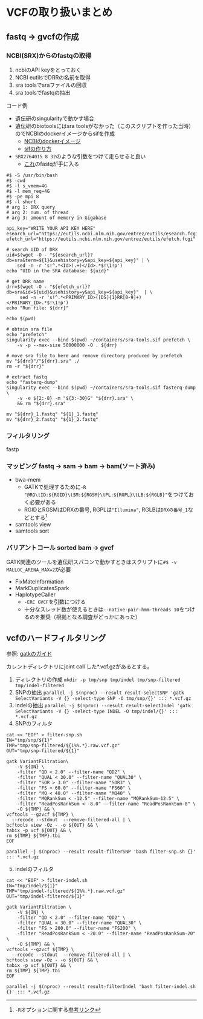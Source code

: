 # VCFの取り扱いまとめ

## fastq -> gvcfの作成

### NCBI(SRX)からのfastqの取得
1. ncbiのAPI keyをとっておく
2. NCBI eutilsでDRRの名前を取得
3. sra toolsでsraファイルの回収
4. sra toolsでfastqの抽出

コード例
- 遺伝研のsingularityで動かす場合
- 遺伝研のbiotoolsにはsra toolsがなかった（このスクリプトを作った当時）のでNCBIのdockerイメージからsifを作成
    - [NCBIのdockerイメージ](https://hub.docker.com/r/ncbi/sra-tools)
    - [sifの作り方](https://sc.ddbj.nig.ac.jp/software/Apptainer/)
- `SRX2764015 8 32`のような引数をつけて走らせると良い 
    - [これ](https://www.ncbi.nlm.nih.gov/sra/SRX2764015)のfastqが手に入る   
```
#$ -S /usr/bin/bash
#$ -cwd
#$ -l s_vmem=4G
#$ -l mem_req=4G
#$ -pe mpi 8
#$ -l short
# arg 1: DRX query
# arg 2: num. of thread
# arg 3: amount of memory in Gigabase

api_key="WRITE YOUR API KEY HERE"
esearch_url="https://eutils.ncbi.nlm.nih.gov/entrez/eutils/esearch.fcgi"
efetch_url="https://eutils.ncbi.nlm.nih.gov/entrez/eutils/efetch.fcgi"

# search UID of DRX
uid=$(wget -O - "${esearch_url}?db=sra&term=${1}&usehistory=y&api_key=${api_key}" | \
    sed -n -r 's!^.*<Id>(.+)</Id>.*$!\1!p')
echo "UID in the SRA database: ${uid}"

# get DRR name
drr=$(wget -O - "${efetch_url}?db=sra&id=${uid}&usehistory=y&api_key=${api_key}"  | \
     sed -n -r 's!^.*<PRIMARY_ID>([DS]{1}RR[0-9]+)</PRIMARY_ID>.*$!\1!p')
echo "Run file: ${drr}"

echo $(pwd)

# obtain sra file
echo "prefetch"
singularity exec --bind $(pwd) ~/containers/sra-tools.sif prefetch \
	-v -p --max-size 50000000 -O . ${drr}

# move sra file to here and remove directory produced by prefetch
mv "${drr}"/"${drr}.sra" ./
rm -r "${drr}"

# extract fastq
echo "fasterq-dump"
singularity exec --bind $(pwd) ~/containers/sra-tools.sif fasterq-dump \
	-v -e ${2:-8} -m "${3:-30}G" "${drr}.sra" \
	&& rm "${drr}.sra"

mv "${drr}_1.fastq" "${1}_1.fastq"
mv "${drr}_2.fastq" "${1}_2.fastq"
```

### フィルタリング
fastp

### マッピング fastq -> sam -> bam -> bam(ソート済み)
- bwa-mem
    - GATKで処理するために`-R "@RG\tID:${RGID}\tSM:${RGSM}\tPL:${RGPL}\tLB:${RGLB}"`をつけておく必要がある
    - RGIDとRGSMはDRXの番号, RGPLは`"Illumina"`, RGLBは`DRXの番号_1`などとする[^1]
- samtools view
- samtools sort

[^1]: `-R`オプションに関する[参考リンク](https://hashiyuki.hatenablog.com/entry/2016/05/07/164740)

### バリアントコール sorted bam -> gvcf
GATK関連のツールを遺伝研スパコンで動かすときはスクリプトに`#$ -v MALLOC_ARENA_MAX=2`が必要
- FixMateInformation
- MarkDuplicatesSpark
- HaplotypeCaller
    - `-ERC GVCF`を引数につける
    - 十分なスレッド数が使えるときは`--native-pair-hmm-threads 10`をつけるのを推奨（根拠となる調査がどっかにあった）

## vcfのハードフィルタリング
参照: [gatkのガイド](https://gatk.broadinstitute.org/hc/en-us/articles/360035531112--How-to-Filter-variants-either-with-VQSR-or-by-hard-filtering)

カレントディレクトリにjoint call した*.vcf.gzがあるとする。
1. ディレクトリの作成 `mkdir -p tmp/snp tmp/indel tmp/snp-filtered tmp/indel-filtered`
2. SNPの抽出 `parallel -j $(nproc) --result result-selectSNP 'gatk SelectVariants -V {} -select-type SNP -O tmp/snp/{}' ::: *.vcf.gz`
3. indelの抽出 `parallel -j $(nproc) --result result-selectIndel 'gatk SelectVariants -V {} -select-type INDEL -O tmp/indel/{}' ::: *.vcf.gz`
4. SNPのフィルタ 
```{bash}
cat << "EOF" > filter-snp.sh 
IN="tmp/snp/${1}"
TMP="tmp/snp-filtered/${1%%.*}.raw.vcf.gz"
OUT="tmp/snp-filtered/${1}"

gatk VariantFiltration\
    -V ${IN} \
    -filter "QD < 2.0" --filter-name "QD2" \
    -filter "QUAL < 30.0" --filter-name "QUAL30" \
    -filter "SOR > 3.0" --filter-name "SOR3" \
    -filter "FS > 60.0" --filter-name "FS60" \
    -filter "MQ < 40.0" --filter-name "MQ40" \
    -filter "MQRankSum < -12.5" --filter-name "MQRankSum-12.5" \
    -filter "ReadPosRankSum < -8.0" --filter-name "ReadPosRankSum-8" \
    -O ${TMP} && \
vcftools --gzvcf ${TMP} \
  --recode --stdout  --remove-filtered-all | \
bcftools view -Oz - -o ${OUT} && \
tabix -p vcf ${OUT} && \
rm ${TMP} ${TMP}.tbi
EOF

parallel -j $(nproc) --result result-filterSNP 'bash filter-snp.sh {}' ::: *.vcf.gz
```
5. indelのフィルタ
```{bash}
cat << "EOF" > filter-indel.sh
IN="tmp/indel/${1}"
TMP="tmp/indel-filtered/${1%%.*}.raw.vcf.gz"
OUT="tmp/indel-filtered/${1}"

gatk VariantFiltration \
    -V ${IN} \
    -filter "QD < 2.0" --filter-name "QD2" \
    -filter "QUAL < 30.0" --filter-name "QUAL30" \
    -filter "FS > 200.0" --filter-name "FS200" \
    -filter "ReadPosRankSum < -20.0" --filter-name "ReadPosRankSum-20" \
    -O ${TMP} && \
vcftools --gzvcf ${TMP} \
  --recode --stdout  --remove-filtered-all | \
bcftools view -Oz - -o ${OUT} && \
tabix -p vcf ${OUT} && \
rm ${TMP} ${TMP}.tbi
EOF

parallel -j $(nproc) --result result-filterIndel 'bash filter-indel.sh {}' ::: *.vcf.gz
```
